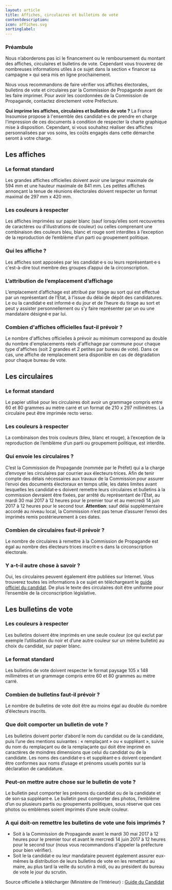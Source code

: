 ```yaml
---
layout: article
title: Affiches, circulaires et bulletins de vote
contentdescription:
icon: affiches.svg
sortinglabel:
---
```


### Préambule
Nous n’aborderons pas ici le financement ou le remboursement du montant des affiches, circulaires et bulletins de vote. Cependant vous trouverez de nombreuses informations utiles à ce sujet dans la section « financer sa campagne » qui sera mis en ligne prochainement.

Nous vous recommandons de faire vérifier vos affiches électorales, bulletins de vote et circulaires par la Commission de Propagande avant de les faire imprimer. Pour avoir les coordonnées de la Commission de Propagande, contactez directement votre Préfecture.

**Qui imprime les affiches, circulaires et bulletins de vote ?**
La France Insoumise propose à l'ensemble des candidat·e·s de prendre en charge l'impression de ces documents à condition de respecter la charte graphique mise à disposition. Cependant, si vous souhaitez réaliser des affiches personnalisées par vos soins, les coûts engagés dans cette démarche seront à votre charge.


## Les affiches

### Le format standard
Les grandes affiches officielles doivent avoir une largeur maximale de 594 mm et une hauteur maximale de 841 mm.
Les petites affiches annonçant la tenue de réunions électorales doivent respecter un format maximal de 297 mm x 420 mm.

### Les couleurs à respecter
Les affiches imprimées sur papier blanc (sauf lorsqu’elles sont recouvertes de caractères ou d’illustrations de couleur) ou celles comprenant une combinaison des couleurs bleu, blanc et rouge sont interdites à l’exception de la reproduction de l’emblème d’un parti ou groupement politique.

### Qui les affiche ?
Les affiches sont apposées par les candidat·e·s ou leurs représentant·e·s c'est-à-dire tout membre des groupes d’appui de la circonscription.

### L’attribution de l’emplacement d’affichage
L’emplacement d’affichage est attribué par tirage au sort qui est effectué par un représentant de l’Etat, à l’issue du délai de dépôt des candidatures.
Le ou la candidat·e est informé·e du jour et de l’heure du tirage au sort et peut y assister personnellement ou s’y faire représenter par un ou une mandataire désigné·e par lui.

### Combien d'affiches officielles faut-il prévoir ?
Le nombre d'affiches officielles à prévoir au minimum correspond au double du nombre d'emplacements réels d'affichage par commune pour chaque type d'affiches (soit 2 grandes et 2 petites par bureau de vote). Dans ce cas, une affiche de remplacement sera disponible en cas de dégradation pour chaque bureau de vote.

## Les circulaires

### Le format standard
Le papier utilisé pour les circulaires doit avoir un grammage compris entre 60 et 80 grammes au mètre carré et un format de 210 x 297 millimètres. La circulaire peut être imprimée recto verso.

### Les couleurs à respecter
La combinaison des trois couleurs (bleu, blanc et rouge), à l’exception de la reproduction de l’emblème d’un parti ou groupement politique, est interdite.

### Qui envoie les circulaires ?
C’est la Commission de Propagande (nommée par le Préfet) qui a la charge d’envoyer les circulaires par courrier aux électeurs·trices.
Afin de tenir compte des délais nécessaires aux travaux de la Commission pour assurer l’envoi des documents électoraux en temps utile, les dates limites avant lesquelles les candidat·e·s doivent remettre leurs circulaires et bulletins à la commission devraient être fixées, par arrêté du représentant de l’État, au mardi 30 mai 2017 à 12 heures pour le premier tour et au mercredi 14 juin 2017 à 12 heures pour le second tour. **Attention**: sauf délai supplémentaire accordé au niveau local, la Commission n’est pas tenue d’assurer l’envoi des imprimés remis postérieurement à ces dates.

### Combien de circulaires faut-il prévoir ?
Le nombre de circulaires à remettre à la Commission de Propagande est égal au nombre des électeurs·trices inscrit·e·s dans la circonscription électorale.

### Y a-t-il autre chose à savoir ?
Oui, les circulaires peuvent également être publiées sur Internet. Vous trouverez toutes les informations à ce sujet en téléchargeant le [guide officiel du candidat](http://www.interieur.gouv.fr/content/download/102271/806359/file/M%C3%A9mento%20du%20candidat%20aux%20%C3%A9lections%20l%C3%A9gislatives%202017%20V4.pdf).
De plus le texte des circulaires doit être uniforme pour l’ensemble de la circonscription législative.

## Les bulletins de vote
### Les couleurs à respecter
Les bulletins doivent être imprimés en une seule couleur (ce qui exclut par exemple l’utilisation du noir et d’une autre couleur sur un même bulletin) au choix du candidat, sur papier blanc.

### Le format standard
Les bulletins de vote doivent respecter le format paysage 105 x 148 millimètres et un grammage compris entre 60 et 80 grammes au mètre carré.

### Combien de bulletins faut-il prévoir ?
Le nombre de bulletins de vote doit être au moins égal au double du nombre d’électeurs inscrits.

### Que doit comporter un bulletin de vote ?
Les bulletins doivent porter d’abord le nom du candidat ou de la candidate, puis l’une des mentions suivantes : « remplaçant » ou « suppléant », suivie du nom du remplaçant ou de la remplaçante qui doit être imprimé en caractères de moindres dimensions que celui du candidat ou de la candidate.
Les noms des candidat·e·s et suppléant·e·s doivent cependant être conformes aux noms d’usage et prénoms usuels portés sur la déclaration de candidature.

### Peut-on mettre autre chose sur le bulletin de vote ?
Le bulletin peut comporter les prénoms du candidat ou de la candidate et de son·sa suppléant·e.
Le bulletin peut comporter des photos, l’emblème d’un ou plusieurs partis ou groupements politiques, sous réserve que ces photos ou emblèmes soient imprimés d’une seule couleur.

### A qui doit-on remettre les bulletins de vote une fois imprimés ?
- Soit à la Commission de Propagande avant le mardi 30 mai 2017 à 12 heures pour le premier tour et avant le mercredi 14 juin 2017 à 12 heures pour le second tour (nous vous recommandons d'appeler la préfecture pour bien vérifier).
- Soit le·la candidat·e ou leur mandataire peuvent également assurer eux-mêmes la distribution de leurs bulletins de vote en les remettant au maire, au plus tard la veille du scrutin à midi, ou au président du bureau de vote le jour du scrutin.

Source officielle à télécharger (Ministère de l’Intérieur) : [Guide du Candidat](http://www.interieur.gouv.fr/content/download/102271/806359/file/M%C3%A9mento%20du%20candidat%20aux%20%C3%A9lections%20l%C3%A9gislatives%202017%20V4.pdf)
